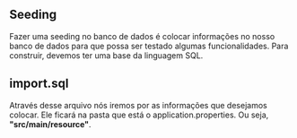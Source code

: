 ## Seeding

Fazer uma seeding no banco de dados é colocar informações no nosso banco de dados para que possa ser testado algumas funcionalidades. Para construir, devemos ter uma base da linguagem SQL.

## import.sql

Através desse arquivo nós iremos por as informações que desejamos colocar. Ele ficará na pasta que está o application.properties. Ou seja, **"src/main/resource"**.